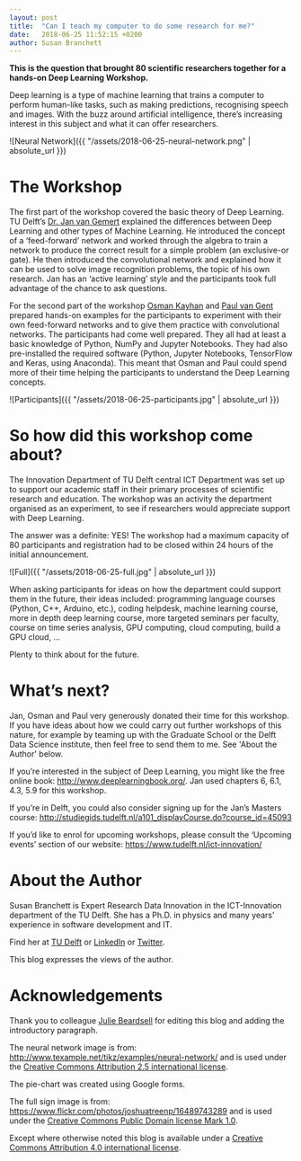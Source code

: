 ```yaml
---
layout: post
title:  "Can I teach my computer to do some research for me?"
date:   2018-06-25 11:52:15 +0200
author: Susan Branchett
---
```

**This is the question that brought 80 scientific researchers together for a hands-on Deep Learning Workshop.**

Deep learning is a type of machine learning that trains a computer to perform human-like tasks, such as making predictions, recognising speech and images. With the buzz around artificial intelligence, there’s increasing interest in this subject and what it can offer researchers.

![Neural Network]({{ "/assets/2018-06-25-neural-network.png" | absolute_url }})

# The Workshop
The first part of the workshop covered the basic theory of Deep Learning. TU Delft’s [Dr. Jan van Gemert](https://www.tudelft.nl/en/eemcs/current/humans-of-eemcs/jan-van-gemert/) explained the differences between Deep Learning and other types of Machine Learning. He introduced the concept of a ‘feed-forward’ network and worked through the algebra to train a network to produce the correct result for a simple problem (an exclusive-or gate). He then introduced the convolutional network and explained how it can be used to solve image recognition problems, the topic of his own research. Jan has an ‘active learning’ style and the participants took full advantage of the chance to ask questions.


For the second part of the workshop [Osman Kayhan](https://www.tudelft.nl/en/eemcs/the-faculty/departments/intelligent-systems/pattern-recognition-bioinformatics/pattern-recognition-bioinformatics-computer-vision-lab/people/osman-semih-kayhan/) and [Paul van Gent](https://www.tudelft.nl/en/ceg/about-faculty/departments/transport-planning/staff/personal-pages/gent-p-van/) prepared hands-on examples for the participants to experiment with their own feed-forward networks and to give them practice with convolutional networks. The participants had come well prepared. They all had at least a basic knowledge of Python, NumPy and Jupyter Notebooks. They had also pre-installed the required software (Python, Jupyter Notebooks, TensorFlow and Keras, using Anaconda). This meant that Osman and Paul could spend more of their time helping the participants to understand the Deep Learning concepts.

![Participants]({{ "/assets/2018-06-25-participants.jpg" | absolute_url }})

# So how did this workshop come about?
The Innovation Department of TU Delft central ICT Department was set up to support our academic staff in their primary processes of scientific research and education. The workshop was an activity the department organised as an experiment, to see if researchers would appreciate support with Deep Learning. 

The answer was a definite: YES! The workshop had a maximum capacity of 80 participants and registration had to be closed within 24 hours of the initial announcement.

![Full]({{ "/assets/2018-06-25-full.jpg" | absolute_url }})

When asking participants for ideas on how the department could support them in the future, their ideas included: programming language courses (Python, C++, Arduino, etc.), coding helpdesk, machine learning course, more in depth deep learning course, more targeted seminars per faculty, course on time series analysis, GPU computing, cloud computing, build a GPU cloud, ...

Plenty to think about for the future.

# What’s next?
Jan, Osman and Paul very generously donated their time for this workshop. If you have ideas about how we could carry out further workshops of this nature, for example by teaming up with the Graduate School or the Delft Data Science institute, then feel free to send them to me. See 'About the Author' below.

If you’re interested in the subject of Deep Learning, you might like the free online book: <http://www.deeplearningbook.org/>. Jan used chapters 6, 6.1, 4.3, 5.9 for this workshop.

If you’re in Delft, you could also consider signing up for the Jan’s Masters course: <http://studiegids.tudelft.nl/a101_displayCourse.do?course_id=45093>

If you’d like to enrol for upcoming workshops, please consult the ‘Upcoming events’ section of our website: <https://www.tudelft.nl/ict-innovation/>

# About the Author
Susan Branchett is Expert Research Data Innovation in the ICT-Innovation department of the TU Delft. She has a Ph.D. in physics and many years’ experience in software development and IT.

Find her at 
[TU Delft](https://www.tudelft.nl/staff/s.e.branchett/) or
[LinkedIn](https://linkedin.com/in/sebranchett) or
[Twitter](https://twitter.com/sebranchett).

This blog expresses the views of the author.

# Acknowledgements
Thank you to colleague [Julie Beardsell](https://www.tudelft.nl/staff/j.a.beardsell/) for editing this blog and adding the introductory paragraph.

The neural network image is from: <http://www.texample.net/tikz/examples/neural-network/> and is used under the [Creative Commons Attribution 2.5 international license](https://creativecommons.org/licenses/by/2.5/).

The pie-chart was created using Google forms.

The full sign image is from: <https://www.flickr.com/photos/joshuatreenp/16489743289> and is used under the [Creative Commons Public Domain license Mark 1.0](https://creativecommons.org/publicdomain/mark/1.0/).

Except where otherwise noted this blog is available under a [Creative Commons Attribution 4.0 international license](https://creativecommons.org/licenses/by/4.0/).
